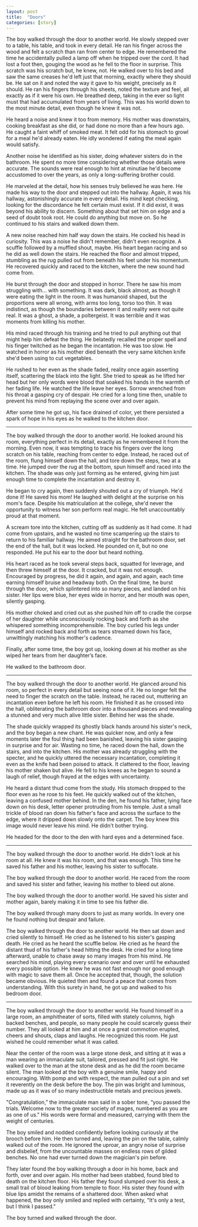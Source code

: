 ```yaml
---
layout: post
title:  "Doors"
categories: [story]
---
```


The boy walked through the door to another world. He slowly stepped over to a table, his table, and took in every detail.  He ran his finger across the wood and felt a scratch than ran from center to edge.  He remembered the time he accidentally pulled a lamp off when he tripped over the cord.  It had lost a foot then, gouging the wood as he fell to the floor in surprise. This scratch was his scratch but, he knew, not.  He walked over to his bed and saw the same creases he'd left just that morning, exactly where they should be.  He sat on it and noted the way it gave to his weight, precisely as it should.  He ran his fingers through his sheets, noted the texture and feel, all exactly as if it were his own. He breathed deep, taking in the ever so light must that had accumulated from years of living.  This was his world down to the most minute detail, even though he knew it was not.

He heard a noise and knew it too from memory.  His mother was downstairs, cooking breakfast as she did, or had done no more than a few hours ago.  He caught a faint whiff of smoked meat.  It felt odd for his stomach to growl for a meal he'd already eaten. He idly wondered if eating the meal again would satisfy.

Another noise he identified as his sister, doing whatever sisters do in the bathroom.  He spent no more time considering whether those details were accurate. The sounds were real enough to hint at minutiae he'd become accustomed to over the years, as only a long-suffering brother could.

He marveled at the detail, how his senses truly believed he was here.  He made his way to the door and stepped out into the hallway.  Again, it was his hallway, astonishingly accurate in every detail.  His mind kept checking, looking for the discordance he felt certain must exist.  If it did exist, it was beyond his ability to discern. Something about that set him on edge and a seed of doubt took root. He could do anything but move on.  So he continued to his stairs and walked down them.

A new noise reached him half way down the stairs.  He cocked his head in curiosity.  This was a noise he didn't remember, didn't even recognize.  A scuffle followed by a muffled shout, maybe.  His heart began racing and so he did as well down the stairs.  He reached the floor and almost tripped, stumbling as the rug pulled out from beneath his feet under his momentum.  He recovered quickly and raced to the kitchen, where the new sound had come from.

He burst through the door and stopped in horror.  There he saw his mom struggling with... with something.  It was dark, black almost, as though it were eating the light in the room.  It was humanoid shaped, but the proportions were all wrong, with arms too long, torso too thin.  It was indistinct, as though the boundaries between it and reality were not quite real.  It was a ghost, a shade, a poltergeist.  It was terrible and it was moments from killing his mother.

His mind raced through his training and he tried to pull anything out that might help him defeat the thing.  He belatedly recalled the proper spell and his finger twitched as he began the incantation.  He was too slow.  He watched in horror as his mother died beneath the very same kitchen knife she'd been using to cut vegetables.  

He rushed to her even as the shade faded, reality once again asserting itself, scattering the black into the light. She tried to speak as he lifted her head but her only words were blood that soaked his hands in the warmth of her fading life.  He watched the life leave her eyes.  Sorrow wrenched from his throat a gasping cry of despair.  He cried for a long time then, unable to prevent his mind from replaying the scene over and over again.  

After some time he got up, his face drained of color, yet there persisted a spark of hope in his eyes as he walked to the kitchen door.

----   

The boy walked through the door to another world.  He looked around his room, everything perfect in its detail, exactly as he remembered it from the morning.  Even now, it was tempting to trace his fingers over the long scratch on his table, reaching from center to edge.  Instead, he raced out of the room, flung himself down the hall, and tore down the steps, two at a time.  He jumped over the rug at the bottom, spun himself and raced into the kitchen.  The shade was only just forming as he entered, giving him just enough time to complete the incantation and destroy it.

He began to cry again, then suddenly shouted out a cry of triumph. He'd done it!  He saved his mom!  He laughed with delight at the surprise on his mom's face.  Despite his matriculation at the college, she'd never the opportunity to witness her son perform real magic. He felt unaccountably proud at that moment.

A scream tore into the kitchen, cutting off as suddenly as it had come.  It had come from upstairs, and he wasted no time scampering up the stairs to return to his familiar hallway.  He aimed straight for the bathroom door, set the end of the hall, but it was locked.  He pounded on it, but no one responded.  He put his ear to the door but heard nothing.  

His heart raced as he took several steps back, squatted for leverage, and then threw himself at the door.  It cracked, but it was not enough.  Encouraged by progress, he did it again, and again, and again, each time earning himself bruise and headway both.  On the final time, he burst through the door, which splintered into so many pieces, and landed on his sister.  Her lips were blue, her eyes wide in horror, and her mouth was open, silently gasping.

His mother choked and cried out as she pushed him off to cradle the corpse of her daughter while unconsciously rocking back and forth as she whispered something incomprehensible. The boy curled his legs under himself and rocked back and forth as tears streamed down his face, unwittingly matching his mother's cadence.

Finally, after some time, the boy got up, looking down at his mother as she wiped her tears from her daughter’s face.  

He walked to the bathroom door.

---- 

The boy walked through the door to another world.  He glanced around his room, so perfect in every detail but seeing none of it.  He no longer felt the need to finger the scratch on the table.  Instead, he raced out, muttering an incantation even before he left his room.  He finished it as he crossed into the hall, obliterating the bathroom door into a thousand pieces and revealing a stunned and very much alive little sister.  Behind her was the shade.

The shade quickly wrapped its ghostly black hands around his sister's neck, and the boy began a new chant.  He was quicker now, and only a few moments later the foul thing had been banished, leaving his sister gasping in surprise and for air.  Wasting no time, he raced down the hall, down the stairs, and into the kitchen.  His mother was already struggling with the specter, and he quickly uttered the necessary incantation, completing it even as the knife had been poised to attack.  It clattered to the floor, leaving his mother shaken but alive.  He fell to his knees as he began to sound a laugh of relief, though frayed at the edges with uncertainty.

He heard a distant thud come from the study.  His stomach dropped to the floor even as he rose to his feet.  He quickly walked out of the kitchen, leaving a confused mother behind.  In the den, he found his father, lying face down on his desk, letter opener protruding from his temple.  Just a small trickle of blood ran down his father's face and across the surface to the edge, where it dripped down slowly onto the carpet.  The boy knew this image would never leave his mind.  He didn't bother trying.  

He headed for the door to the den with hard eyes and a determined face.

---- 

The boy walked through the door to another world.  He didn't look at his room at all.  He knew it was his room, and that was enough.  This time he saved his father and his mother, leaving his sister to suffocate.

The boy walked through the door to another world.  He raced from the room and saved his sister and father, leaving his mother to bleed out alone.

The boy walked through the door to another world.  He saved his sister and mother again, barely making it in time to see his father die.

The boy walked through many doors to just as many worlds. In every one he found nothing but despair and failure.

The boy walked through the door to another world.  He then sat down and cried silently to himself.  He cried as he listened to his sister's gasping death.  He cried as he heard the scuffle below.  He cried as he heard the distant thud of his father's head hitting the desk.  He cried for a long time afterward, unable to chase away so many images from his mind.  He searched his mind, playing every scenario over and over until he exhausted every possible option.  He knew he was not fast enough nor good enough with magic to save them all. Once he accepted that, though, the solution became obvious. He quieted then and found a peace that comes from understanding.  With this surety in hand, he got up and walked to his bedroom door.

---- 

The boy walked through the door to another world.  He found himself in a large room, an amphitheater of sorts, filled with stately columns, high backed benches, and people, so many people he could scarcely guess their number.  They all looked at him and at once a great commotion erupted, cheers and shouts, claps and laughs.  He recognized this room.  He just wished he could remember what it was called.  

Near the center of the room was a large stone desk, and sitting at it was a man wearing an immaculate suit, tailored, pressed and fit just right.  He walked over to the man at the stone desk and as he did the room became silent.  The man looked at the boy with a genuine smile, happy and encouraging.  With pomp and with respect, the man pulled out a pin and set it reverently on the desk before the boy.  The pin was bright and luminous, made up as it was of so many indestructible metals and precious jewels.

"Congratulation,” the immaculate man said in a sober tone, “you passed the trials. Welcome now to the greater society of mages, numbered as you are as one of us." His words were formal and measured, carrying with them the weight of centuries. 

The boy smiled and nodded confidently before looking curiously at the brooch before him.  He then turned and, leaving the pin on the table, calmly walked out of the room. He ignored the uproar, an angry noise of surprise and disbelief, from the uncountable masses on endless rows of gilded benches. No one had ever turned down the magician's pin before.

They later found the boy walking through a door in his home, back and forth, over and over again.  His mother had been stabbed, found bled to death on the kitchen floor. His father they found slumped over his desk, a small trail of blood leaking from temple to floor. His sister they found with blue lips amidst the remains of a shattered door.  When asked what happened, the boy only smiled and replied with certainty, "It's only a test, but I think I passed."

The boy turned and walked through the door.